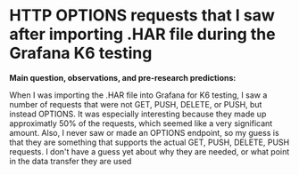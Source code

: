 # **HTTP OPTIONS requests that I saw after importing .HAR file during the Grafana K6 testing**

**Main question, observations, and pre-research predictions:**

When I was importing the .HAR file into Grafana for K6 testing, I saw a number of requests that were not GET, PUSH, DELETE, or PUSH, but instead OPTIONS. It was especially interesting because they made up approximatly 50% of the requests, which seemed like a very significant amount. Also, I never saw or made an OPTIONS endpoint, so my guess is that they are something that supports the actual GET, PUSH, DELETE, PUSH requests. I don't have a guess yet about why they are needed, or what point in the data transfer they are used
